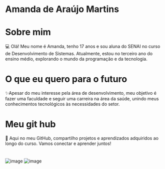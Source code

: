 # Amanda de Araújo Martins

# Sobre mim
💻 Olá! Meu nome é Amanda, tenho 17 anos e sou aluna do SENAI no curso de Desenvolvimento de Sistemas. Atualmente, estou no terceiro ano do ensino médio, explorando o mundo da programação e da tecnologia. 

# O que eu quero para o futuro
✨Apesar do meu interesse pela área de desenvolvimento, meu objetivo é fazer uma faculdade e seguir uma carreira na área da saúde, unindo meus conhecimentos tecnológicos às necessidades do setor. 

# Meu git hub
🚀 Aqui no meu GitHub, compartilho projetos e aprendizados adquiridos ao longo do curso. Vamos conectar e aprender juntos! 

#

![image](https://github.com/user-attachments/assets/2200ac88-d2cf-4769-8dd9-53a879e6ac22)
![image](https://github.com/user-attachments/assets/3667f1ea-7765-470c-afe6-f6657745ef4f)


